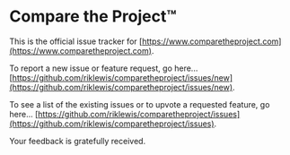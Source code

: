 # Compare the Project™
This is the official issue tracker for [https://www.comparetheproject.com](https://www.comparetheproject.com).

To report a new issue or feature request, go here... [https://github.com/riklewis/comparetheproject/issues/new](https://github.com/riklewis/comparetheproject/issues/new).

To see a list of the existing issues or to upvote a requested feature, go here... [https://github.com/riklewis/comparetheproject/issues](https://github.com/riklewis/comparetheproject/issues).

Your feedback is gratefully received.


